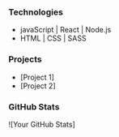 ### Technologies
- javaScript | React | Node.js
- HTML | CSS | SASS

### Projects
- [Project 1]
- [Project 2]

### GitHub Stats
![Your GitHub  Stats]
